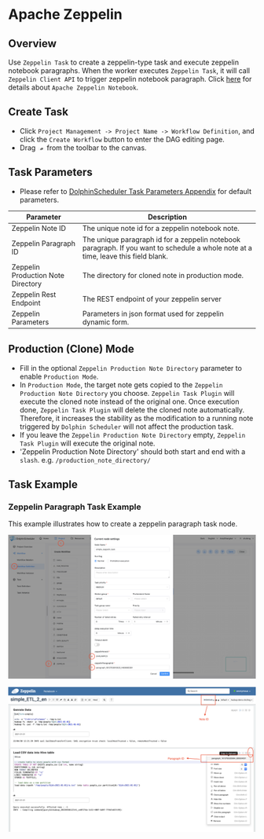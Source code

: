 # Apache Zeppelin

## Overview

Use `Zeppelin Task` to create a zeppelin-type task and execute zeppelin notebook paragraphs. When the worker executes `Zeppelin Task`,
it will call `Zeppelin Client API` to trigger zeppelin notebook paragraph. Click [here](https://zeppelin.apache.org/) for details about `Apache Zeppelin Notebook`.

## Create Task

- Click `Project Management -> Project Name -> Workflow Definition`, and click the `Create Workflow` button to enter the DAG editing page.
- Drag <img src="../../../../img/tasks/icons/zeppelin.png" width="15"/> from the toolbar to the canvas.

## Task Parameters

- Please refer to [DolphinScheduler Task Parameters Appendix](appendix.md#default-task-parameters) for default parameters.

|           **Parameter**            |                                                          **Description**                                                           |
|------------------------------------|------------------------------------------------------------------------------------------------------------------------------------|
| Zeppelin Note ID                   | The unique note id for a zeppelin notebook note.                                                                                   |
| Zeppelin Paragraph ID              | The unique paragraph id for a zeppelin notebook paragraph. If you want to schedule a whole note at a time, leave this field blank. |
| Zeppelin Production Note Directory | The directory for cloned note in production mode.                                                                                  |
| Zeppelin Rest Endpoint             | The REST endpoint of your zeppelin server                                                                                          |
| Zeppelin Parameters                | Parameters in json format used for zeppelin dynamic form.                                                                          |

## Production (Clone) Mode

- Fill in the optional `Zeppelin Production Note Directory` parameter to enable `Production Mode`.
- In `Production Mode`, the target note gets copied to the `Zeppelin Production Note Directory` you choose.
  `Zeppelin Task Plugin` will execute the cloned note instead of the original one. Once execution done,
  `Zeppelin Task Plugin` will delete the cloned note automatically.
  Therefore, it increases the stability as the modification to a running note triggered by `Dolphin Scheduler`
  will not affect the production task.
- If you leave the `Zeppelin Production Note Directory` empty, `Zeppelin Task Plugin` will execute the original note.
- 'Zeppelin Production Note Directory' should both start and end with a `slash`. e.g. `/production_note_directory/`

## Task Example

### Zeppelin Paragraph Task Example

This example illustrates how to create a zeppelin paragraph task node.

![demo-zeppelin-paragraph](../../../../img/tasks/demo/zeppelin.png)

![demo-get-zeppelin-id](../../../../img/tasks/demo/zeppelin_id.png)

